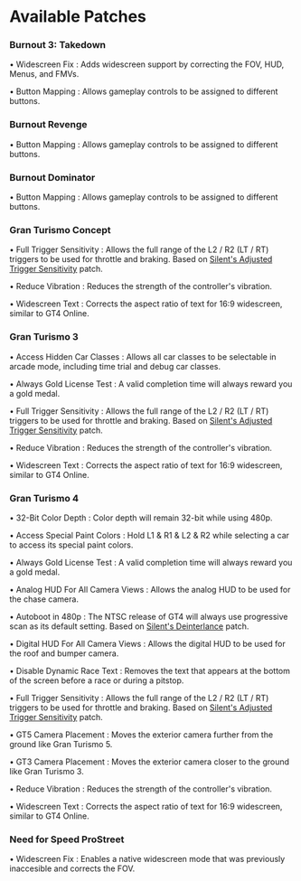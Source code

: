 # Available Patches  

### Burnout 3: Takedown  
• Widescreen Fix : Adds widescreen support by correcting the FOV, HUD, Menus, and FMVs.  

• Button Mapping : Allows gameplay controls to be assigned to different buttons.  

### Burnout Revenge  
• Button Mapping : Allows gameplay controls to be assigned to different buttons.  

### Burnout Dominator  
• Button Mapping : Allows gameplay controls to be assigned to different buttons.  

### Gran Turismo Concept  
• Full Trigger Sensitivity : Allows the full range of the L2 / R2 (LT / RT) triggers to be used for throttle and braking. Based on [Silent's Adjusted Trigger Sensitivity](https://github.com/CookiePLMonster/Console-Cheat-Codes/tree/master/PS2/Gran%20Turismo%20Concept/Adjusted%20triggers%20sensitivity) patch.   

• Reduce Vibration : Reduces the strength of the controller's vibration.  

• Widescreen Text : Corrects the aspect ratio of text for 16:9 widescreen, similar to GT4 Online.  

### Gran Turismo 3   
• Access Hidden Car Classes : Allows all car classes to be selectable in arcade mode, including time trial and debug car classes.  

• Always Gold License Test : A valid completion time will always reward you a gold medal.  
  
• Full Trigger Sensitivity : Allows the full range of the L2 / R2 (LT / RT) triggers to be used for throttle and braking. Based on [Silent's Adjusted Trigger Sensitivity](https://github.com/CookiePLMonster/Console-Cheat-Codes/tree/master/PS2/Gran%20Turismo%203/Adjusted%20triggers%20sensitivity) patch.   

• Reduce Vibration : Reduces the strength of the controller's vibration.  

• Widescreen Text : Corrects the aspect ratio of text for 16:9 widescreen, similar to GT4 Online.  

### Gran Turismo 4  
• 32-Bit Color Depth : Color depth will remain 32-bit while using 480p.  

• Access Special Paint Colors : Hold L1 & R1 & L2 & R2 while selecting a car to access its special paint colors.  

• Always Gold License Test : A valid completion time will always reward you a gold medal.  

• Analog HUD For All Camera Views : Allows the analog HUD to be used for the chase camera.  

• Autoboot in 480p : The NTSC release of GT4 will always use progressive scan as its default setting. Based on [Silent's Deinterlance](https://github.com/CookiePLMonster/Console-Cheat-Codes/tree/master/PS2/Gran%20Turismo%204/Deinterlace) patch.  

• Digital HUD For All Camera Views : Allows the digital HUD to be used for the roof and bumper camera.  

• Disable Dynamic Race Text : Removes the text that appears at the bottom of the screen before a race or during a pitstop.  

• Full Trigger Sensitivity : Allows the full range of the L2 / R2 (LT / RT) triggers to be used for throttle and braking. Based on [Silent's Adjusted Trigger Sensitivity](https://github.com/CookiePLMonster/Console-Cheat-Codes/tree/master/PS2/Gran%20Turismo%203/Adjusted%20triggers%20sensitivity) patch.   

• GT5 Camera Placement : Moves the exterior camera further from the ground like Gran Turismo 5.  

• GT3 Camera Placement : Moves the exterior camera closer to the ground like Gran Turismo 3.  

• Reduce Vibration : Reduces the strength of the controller's vibration.  

• Widescreen Text : Corrects the aspect ratio of text for 16:9 widescreen, similar to GT4 Online.  

### Need for Speed ProStreet  
• Widescreen Fix : Enables a native widescreen mode that was previously inaccesible and corrects the FOV.  
